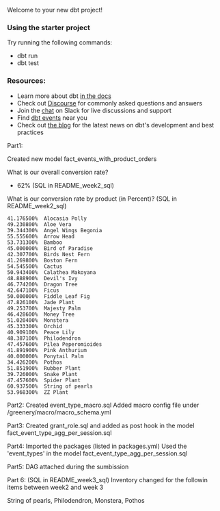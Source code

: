 Welcome to your new dbt project!

### Using the starter project

Try running the following commands:
- dbt run
- dbt test


### Resources:
- Learn more about dbt [in the docs](https://docs.getdbt.com/docs/introduction)
- Check out [Discourse](https://discourse.getdbt.com/) for commonly asked questions and answers
- Join the [chat](https://community.getdbt.com/) on Slack for live discussions and support
- Find [dbt events](https://events.getdbt.com) near you
- Check out [the blog](https://blog.getdbt.com/) for the latest news on dbt's development and best practices


Part1: 

Created new model fact_events_with_product_orders

What is our overall conversion rate? 
- 62% (SQL in README_week2_sql)

What is our conversion rate by product (in Percent)? (SQL in README_week2_sql)
```
41.176500%	Alocasia Polly
49.230800%	Aloe Vera
39.344300%	Angel Wings Begonia
55.555600%	Arrow Head
53.731300%	Bamboo
45.000000%	Bird of Paradise
42.307700%	Birds Nest Fern
41.269800%	Boston Fern
54.545500%	Cactus
50.943400%	Calathea Makoyana
48.888900%	Devil's Ivy
46.774200%	Dragon Tree
42.647100%	Ficus
50.000000%	Fiddle Leaf Fig
47.826100%	Jade Plant
49.253700%	Majesty Palm
46.428600%	Money Tree
51.020400%	Monstera
45.333300%	Orchid
40.909100%	Peace Lily
48.387100%	Philodendron
47.457600%	Pilea Peperomioides
41.891900%	Pink Anthurium
40.000000%	Ponytail Palm
34.426200%	Pothos
51.851900%	Rubber Plant
39.726000%	Snake Plant
47.457600%	Spider Plant
60.937500%	String of pearls
53.968300%	ZZ Plant
```

Part2:
Created event_type_macro.sql
Added macro config file under /greenery/macro/macro_schema.yml

Part3:
Created grant_role.sql and added as post hook in the model fact_event_type_agg_per_session.sql

Part4:
Imported the packages (listed in packages.yml)
Used the 'event_types' in the model fact_event_type_agg_per_session.sql

Part5:
DAG attached during the sumbission


Part 6: (SQL in README_week3_sql)
Inventory changed for the followin items between week2 and week 3

String of pearls,
Philodendron,
Monstera,
Pothos
